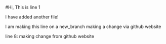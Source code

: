 #Hi, This is line 1

I have added another file!

I am making this line on a new_branch
making a change via github website

line 8: making change from github website
